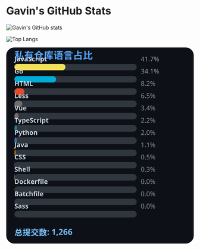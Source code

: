 # Gavin's GitHub Stats

![Gavin's GitHub stats](https://github-readme-stats.vercel.app/api?username=gavinhaydy&show_icons=true&theme=tokyonight)

![Top Langs](https://github-readme-stats.vercel.app/api/top-langs/?username=gavinhaydy&layout=compact)








<!-- PRIVATE_STATS_START -->
![私有仓库统计](./.github/private-stats.svg)
<!-- PRIVATE_STATS_END -->







